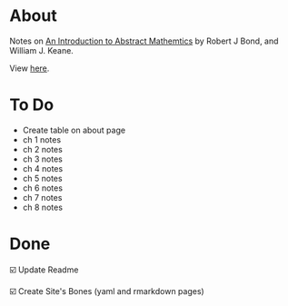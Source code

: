 # About
Notes on [An Introduction to Abstract Mathemtics](https://www.amazon.com/Introduction-Abstract-Mathematics-Robert-Bond/dp/1577665392) by Robert J Bond, and William J. Keane. 

View [here](). 

# To Do 
* Create table on about page
* ch 1 notes
* ch 2 notes
* ch 3 notes
* ch 4 notes
* ch 5 notes
* ch 6 notes
* ch 7 notes
* ch 8 notes

# Done
☑️ Update Readme

☑️ Create Site's Bones (yaml and rmarkdown pages)
